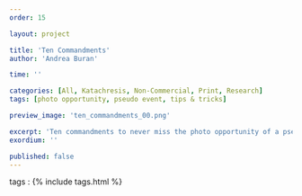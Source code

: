 ```yaml
---
order: 15

layout: project

title: 'Ten Commandments'
author: 'Andrea Buran'

time: ''

categories: [All, Katachresis, Non-Commercial, Print, Research]
tags: [photo opportunity, pseudo event, tips & tricks]

preview_image: 'ten_commandments_00.png'

excerpt: 'Ten commandments to never miss the photo opportunity of a pseudo-event.'
exordium: ''

published: false
---
```


tags
: {% include tags.html %}